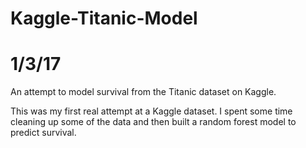 # Kaggle-Titanic-Model
# 1/3/17

An attempt to model survival from the Titanic dataset on Kaggle.

This was my first real attempt at a Kaggle dataset. I spent some time cleaning up some of the data and then built a random forest model to predict survival.
